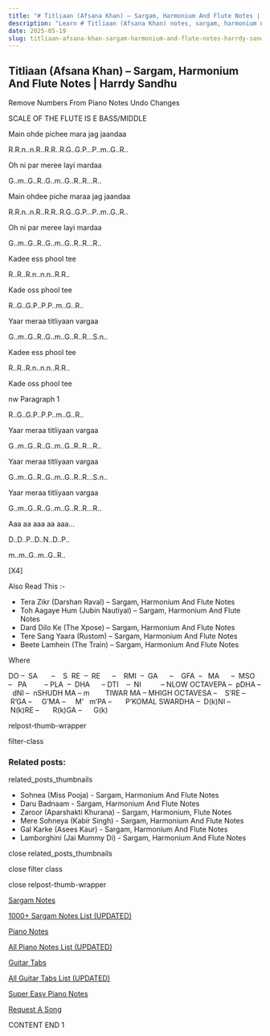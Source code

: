 ```yaml
---
title: "# Titliaan (Afsana Khan) – Sargam, Harmonium And Flute Notes | Harrdy Sandhu"
description: "Learn # Titliaan (Afsana Khan) notes, sargam, harmonium notations and flute notes. Easy step-by-step tutorial for beginners."
date: 2025-05-19
slug: titliaan-afsana-khan-sargam-harmonium-and-flute-notes-harrdy-sandhu
---
```


## Titliaan (Afsana Khan) – Sargam, Harmonium And Flute Notes | Harrdy Sandhu

Remove Numbers From Piano Notes
Undo Changes

SCALE OF THE FLUTE IS E BASS/MIDDLE

Main ohde pichee mara jag jaandaa

R.R.n..n.R..R.R..R.G..G.P…P..m..G..R..

Oh ni par meree layi mardaa

G..m..G..R..G..m..G..R..R…R..

Main ohdee piche maraa jag jaandaa

R.R.n..n.R..R.R..R.G..G.P…P..m..G..R..

Oh ni par meree layi mardaa

G..m..G..R..G..m..G..R..R…R..

Kadee ess phool tee

R..R..R.n..n.n..R.R..

Kade oss phool tee

R..G..G.P..P.P..m..G..R..

Yaar meraa titliyaan vargaa

G..m..G..R..G..m..G..R..R…S.n..

Kadee ess phool tee

R..R..R.n..n.n..R.R..

Kade oss phool tee

nw Paragraph 1

R..G..G.P..P.P..m..G..R..

Yaar meraa titliyaan vargaa

G..m..G..R..G..m..G..R..R…R..

Yaar meraa titliyaan vargaa

G..m..G..R..G..m..G..R..R…S.n..

Yaar meraa titliyaan vargaa

G..m..G..R..G..m..G..R..R…R..

Aaa aa aaa aa aaa…

D..D..P..D..N..D..P..

m..m..G..m..G..R..

[X4]

Also Read This :-

* Tera Zikr (Darshan Raval) – Sargam, Harmonium And Flute Notes
* Toh Aagaye Hum (Jubin Nautiyal) – Sargam, Harmonium And Flute Notes
* Dard Dilo Ke (The Xpose) – Sargam, Harmonium And Flute Notes
* Tere Sang Yaara (Rustom) – Sargam, Harmonium And Flute Notes
* Beete Lamhein (The Train) – Sargam, Harmonium And Flute Notes

Where

DO –  SA       –    S  RE  –  RE      –    RMI  –  GA      –    GFA  –   MA      –  MSO  –   PA         – PLA  –  DHA      – DTI    –  NI          – NLOW OCTAVEPA –  pDHA –  dNI –  nSHUDH MA – m        TIWAR MA – MHIGH OCTAVESA –    S’RE –     R’GA –     G’MA –     M’   m’PA –       P’KOMAL SWARDHA –  D(k)NI –       N(k)RE –       R(k)GA –      G(k)

relpost-thumb-wrapper

filter-class

### Related posts:

related_posts_thumbnails

* Sohnea (Miss Pooja) - Sargam, Harmonium And Flute Notes
* Daru Badnaam - Sargam, Harmonium And Flute Notes
* Zaroor (Aparshakti Khurana) - Sargam, Harmonium, Flute Notes
* Mere Sohneya (Kabir Singh) - Sargam, Harmonium And Flute Notes
* Gal Karke (Asees Kaur) - Sargam, Harmonium And Flute Notes
* Lamborghini (Jai Mummy Di) - Sargam, Harmonium And Flute Notes

close related_posts_thumbnails

close filter class

close relpost-thumb-wrapper

[Sargam Notes](/sargam-notes.html)

[1000+ Sargam Notes List (UPDATED)](/all-songs-list-sargam-notes.html)

[Piano Notes](/piano-notes.html)

[All Piano Notes List (UPDATED)](/all-songs-list-piano-notes.html)

[Guitar Tabs](/guitar-tabs.html)

[All Guitar Tabs List (UPDATED)](/all-songs-list-guitar-tabs.html)

[Super Easy Piano Notes](https://studywall.in/)

[Request A Song](/request-a-song.html)

CONTENT END 1

